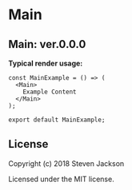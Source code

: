 Main
================
Main: ver.0.0.0 
---
**Typical render usage:**

```
const MainExample = () => (
  <Main>
    Example Content
  </Main>
);

export default MainExample;
```

## License
Copyright (c) 2018 Steven Jackson

Licensed under the MIT license.
